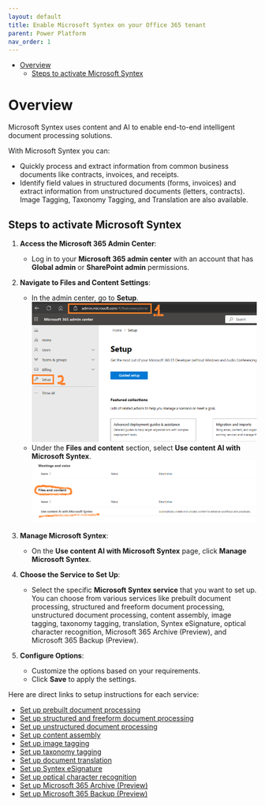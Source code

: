 ```yaml
---
layout: default
title: Enable Microsoft Syntex on your Office 365 tenant
parent: Power Platform
nav_order: 1
---
```


- [Overview](#overview)
  - [Steps to activate Microsoft Syntex](#steps-to-activate-microsoft-syntex)

# Overview

Microsoft Syntex uses content and AI to enable end-to-end intelligent document processing solutions.

With Microsoft Syntex you can:
- Quickly process and extract information from common business documents like contracts, invoices, and receipts.
- Identify field values in structured documents (forms, invoices) and extract information from unstructured documents (letters, contracts).
Image Tagging, Taxonomy Tagging, and Translation are also available.

## Steps to activate Microsoft Syntex

1. **Access the Microsoft 365 Admin Center**:
   - Log in to your **Microsoft 365 admin center** with an account that has **Global admin** or **SharePoint admin** permissions.

2. **Navigate to Files and Content Settings**:
   - In the admin center, go to **Setup**.
      ![alt text](image-60.png)
   - Under the **Files and content** section, select **Use content AI with Microsoft Syntex**.
      ![alt text](image-61.png)

3. **Manage Microsoft Syntex**:
   - On the **Use content AI with Microsoft Syntex** page, click **Manage Microsoft Syntex**.

4. **Choose the Service to Set Up**:
   - Select the specific **Microsoft Syntex service** that you want to set up. You can choose from various services like prebuilt document processing, structured and freeform document processing, unstructured document processing, content assembly, image tagging, taxonomy tagging, translation, Syntex eSignature, optical character recognition, Microsoft 365 Archive (Preview), and Microsoft 365 Backup (Preview).

5. **Configure Options**:
   - Customize the options based on your requirements.
   - Click **Save** to apply the settings.

Here are direct links to setup instructions for each service:
- [Set up prebuilt document processing](https://learn.microsoft.com/en-us/microsoft-365/syntex/set-up-microsoft-syntex#prebuilt-document-processing)
- [Set up structured and freeform document processing](https://learn.microsoft.com/en-us/microsoft-365/syntex/set-up-microsoft-syntex#structured-and-freeform-document-processing)
- [Set up unstructured document processing](https://learn.microsoft.com/en-us/microsoft-365/syntex/set-up-microsoft-syntex#unstructured-document-processing)
- [Set up content assembly](https://learn.microsoft.com/en-us/microsoft-365/syntex/set-up-microsoft-syntex#content-assembly)
- [Set up image tagging](https://learn.microsoft.com/en-us/microsoft-365/syntex/set-up-microsoft-syntex#image-tagging)
- [Set up taxonomy tagging](https://learn.microsoft.com/en-us/microsoft-365/syntex/set-up-microsoft-syntex#taxonomy-tagging)
- [Set up document translation](https://learn.microsoft.com/en-us/microsoft-365/syntex/set-up-microsoft-syntex#translation)
- [Set up Syntex eSignature](https://learn.microsoft.com/en-us/microsoft-365/syntex/set-up-microsoft-syntex#syntex-esignature)
- [Set up optical character recognition](https://learn.microsoft.com/en-us/microsoft-365/syntex/set-up-microsoft-syntex#optical-character-recognition)
- [Set up Microsoft 365 Archive (Preview)](https://learn.microsoft.com/en-us/microsoft-365/syntex/set-up-microsoft-syntex#microsoft-365-archive-preview)
- [Set up Microsoft 365 Backup (Preview)](https://learn.microsoft.com/en-us/microsoft-365/syntex/backup/backup-setup)